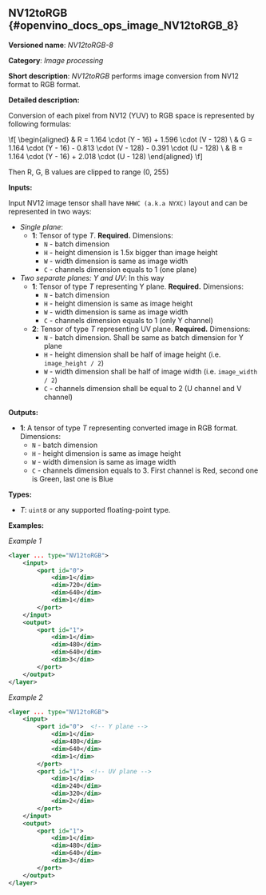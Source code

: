 ## NV12toRGB <a name="NV12toRGB"></a> {#openvino_docs_ops_image_NV12toRGB_8}

**Versioned name**: *NV12toRGB-8*

**Category**: *Image processing*

**Short description**: *NV12toRGB* performs image conversion from NV12 format to RGB format.

**Detailed description:**

Conversion of each pixel from NV12 (YUV) to RGB space is represented by following formulas:

\f[
\begin{aligned}
& R = 1.164 \cdot (Y - 16) + 1.596 \cdot (V - 128) \\
& G = 1.164 \cdot (Y - 16) - 0.813 \cdot (V - 128) - 0.391 \cdot (U - 128) \\
& B = 1.164 \cdot (Y - 16) + 2.018 \cdot (U - 128)
\end{aligned}
\f]

Then R, G, B values are clipped to range (0, 255)

**Inputs:**

Input NV12 image tensor shall have `NHWC (a.k.a NYXC)` layout and can be represented in two ways:
* *Single plane*:
  * **1**: Tensor of type *T*. **Required.** Dimensions:
    * `N` - batch dimension
    * `H` - height dimension is 1.5x bigger than image height
    * `W` - width dimension is same as image width
    * `C` - channels dimension equals to 1 (one plane)
* *Two separate planes: Y and UV*: In this way
  * **1**: Tensor of type *T* representing Y plane. **Required.** Dimensions:
    * `N` - batch dimension
    * `H` - height dimension is same as image height
    * `W` - width dimension is same as image width
    * `C` - channels dimension equals to 1 (only Y channel)
  * **2**: Tensor of type *T* representing UV plane. **Required.** Dimensions:
    * `N` - batch dimension. Shall be same as batch dimension for Y plane
    * `H` - height dimension shall be half of image height (i.e. `image_height / 2`)
    * `W` - width dimension shall be half of image width (i.e. `image_width / 2`)
    * `C` - channels dimension shall be equal to 2 (U channel and V channel)

**Outputs:**

* **1**: A tensor of type *T* representing converted image in RGB format. Dimensions:
  * `N` - batch dimension
  * `H` - height dimension is same as image height
  * `W` - width dimension is same as image width
  * `C` - channels dimension equals to 3. First channel is Red, second one is Green, last one is Blue

**Types:**

* *T*: `uint8` or any supported floating-point type.


**Examples:**

*Example 1*

```xml
<layer ... type="NV12toRGB">
    <input>
        <port id="0">
            <dim>1</dim>
            <dim>720</dim>
            <dim>640</dim>
            <dim>1</dim>
        </port>
    </input>
    <output>
        <port id="1">
            <dim>1</dim>
            <dim>480</dim>
            <dim>640</dim>
            <dim>3</dim>
        </port>
    </output>
</layer>
```

*Example 2*

```xml
<layer ... type="NV12toRGB">
    <input>
        <port id="0">  <!-- Y plane -->
            <dim>1</dim>
            <dim>480</dim>
            <dim>640</dim>
            <dim>1</dim>
        </port>
        <port id="1">  <!-- UV plane -->
            <dim>1</dim>
            <dim>240</dim>
            <dim>320</dim>
            <dim>2</dim>
        </port>
    </input>
    <output>
        <port id="1">
            <dim>1</dim>
            <dim>480</dim>
            <dim>640</dim>
            <dim>3</dim>
        </port>
    </output>
</layer>
```
